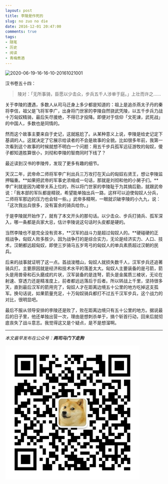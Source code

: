 ```yaml
---
layout: post
title: 李陵是作死的
slug: no zuo no die
date: 2016-12-01 20:47:00
comments: true
tags:
- 随笔
- 历史
- 阅读
- 青梅煮酒
---
```


![2020-06-19-16-16-10-20161021001](https://raw.githubusercontent.com/xbot/image-hosting/master/blog/2020-06-19-16-16-10-20161021001.png)

汉书卷五十四：

> 陵对：「无所事骑，臣愿以少击众，步兵五千人涉单于庭。」上壮而许之……

关于李陵的遭遇，多数人从司马迁身上多少都是知道的：祖上是追杀燕太子丹的秦将李信，祖父是飞将军李广，出身将门世家的李陵自然骁武凭陵，以五千步兵力战十万匈奴精骑，最后矢尽援绝，不得已才投降。即便对于信仰「文死谏，武死战」的中国人，多数也是同情的。

然而这个故事主要来自于史记，这就尴尬了。从某种意义上说，李陵是给史记定下基调的人。这就决定了它展示给读者的不会是故事的全貌。比如很多年前，我第一次看到这个故事的时候就想不明白一个问题：用五千步兵孤军远征游牧的匈奴，傻子都知道胜算很小，刘彻和李陵的智商同时下线了？

最近读到汉书的李陵传，发现了更多有趣的细节。

天汉二年，武帝命二师将军李广利出兵三万攻打在天山的匈奴右贤王，想让李陵监押辎重。**如果把武帝的军事史浓缩成一句话，那就是刘彻和他的小舅子们。**李广利就是因为裙带关系上位的，所以将门世家的李陵耻于为其搞后勤，就跟武帝说：「我本部的军队都是精锐，希望能单独出兵一路，这样可以迫使匈奴人分兵，二师将军那边的压力也会轻一些。」武帝多精啊，一眼就识破李陵的小九九，说：「这次我出兵很多，没有富余的骑兵给你。」

于是李陵就开始作了，就有了本文开头的那句话。以少击众、步兵打骑兵、孤军深入，哪一条都是兵家大忌，估计李陵说这句话时头皮都是硬的。

当然李陵也不是完全没有资本，**汉军的战斗力是超过匈奴人的。**硬碰硬的正规战争，匈奴人败多胜少。因为战争打的是综合实力，无论是经济实力、人口、技术，汉朝都远超匈奴，即使三岁骑马五岁弯弓的匈奴人的单兵素质超过汉朝的民兵。

后来的战事就证明了这一点。首战浚稽山，匈奴人就损失数千人，汉军步兵还追著骑兵打。主要原因就是经济和技术水平的落差太大。匈奴人主要装备的是弓箭，箭头是用兽骨和石头磨成的片状，汉军装备的是连弩，箭头是金属质三棱状，无论在射速、穿透力还是精准度上，前者都远远落后于后者。所以转战上千里，坚持很多天，直到最后汉军的箭用完了，匈奴人才在距离边境五十公里的地方吃掉这支孤军。换句话说，如果箭量充足，十万匈奴骑兵都打不过五千汉军步兵，这个战力的对比，很明显吧。

最后不服从领导安排的李陵还是败了，败在距离边境只有五十公里的地方。据说最后的日子里，他还单独出营一次，理由是想刺杀单于，搞个斩首行动，回来后就彻底丧失了战斗意志。我觉得这又是个疑点，是不是想溜啊。

<hr>

*本文最早发布在公众号：__两司马门下走狗__*

![](/images/qrcode_zougou.jpg)
